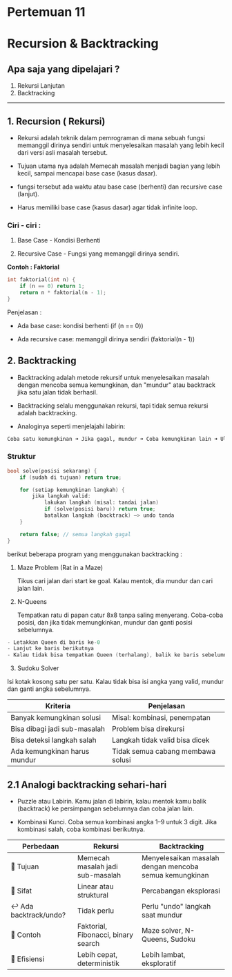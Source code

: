 # Pertemuan 11

# Recursion & Backtracking

## Apa saja yang dipelajari ?

1. Rekursi Lanjutan
2. Backtracking

---

## 1. Recursion ( Rekursi)

- Rekursi adalah teknik dalam pemrograman di mana sebuah fungsi memanggil dirinya sendiri untuk menyelesaikan masalah yang lebih kecil dari versi asli masalah tersebut.

- Tujuan utama nya adalah Memecah masalah menjadi bagian yang lebih kecil, sampai mencapai base case (kasus dasar).

- fungsi tersebut ada waktu atau base case (berhenti) dan recursive case (lanjut).

- Harus memiliki base case (kasus dasar) agar tidak infinite loop.

### Ciri - ciri :

1.  Base Case - Kondisi Berhenti

2.  Recursive Case - Fungsi yang memanggil dirinya sendiri.

**Contoh : Faktorial**

```cpp
int faktorial(int n) {
    if (n == 0) return 1;
    return n * faktorial(n - 1);
}
```

Penjelasan :

- Ada base case: kondisi berhenti (if (n == 0))

- Ada recursive case: memanggil dirinya sendiri (faktorial(n - 1))

## 2. Backtracking

- Backtracking adalah metode rekursif untuk menyelesaikan masalah dengan mencoba semua kemungkinan, dan "mundur" atau backtrack jika satu jalan tidak berhasil.

- Backtracking selalu menggunakan rekursi, tapi tidak semua rekursi adalah backtracking.

- Analoginya seperti menjelajahi labirin:

```txt
Coba satu kemungkinan ➜ Jika gagal, mundur ➜ Coba kemungkinan lain ➜ Ulangi sampai berhasil atau habis pilihan.
```

### Struktur

```cpp
bool solve(posisi sekarang) {
    if (sudah di tujuan) return true;

    for (setiap kemungkinan langkah) {
        jika langkah valid:
            lakukan langkah (misal: tandai jalan)
            if (solve(posisi baru)) return true;
            batalkan langkah (backtrack) —> undo tanda
    }

    return false; // semua langkah gagal
}
```

berikut beberapa program yang menggunakan backtracking :

1. Maze Problem (Rat in a Maze)

   Tikus cari jalan dari start ke goal. Kalau mentok, dia mundur dan cari jalan lain.

2. N-Queens

   Tempatkan ratu di papan catur 8x8 tanpa saling menyerang. Coba-coba posisi, dan jika tidak memungkinkan, mundur dan ganti posisi sebelumnya.

```cpp
- Letakkan Queen di baris ke-0
- Lanjut ke baris berikutnya
- Kalau tidak bisa tempatkan Queen (terhalang), balik ke baris sebelumnya → backtrack
```

3. Sudoku Solver

Isi kotak kosong satu per satu. Kalau tidak bisa isi angka yang valid, mundur dan ganti angka sebelumnya.

| Kriteria                     | Penjelasan                        |
| ---------------------------- | --------------------------------- |
| Banyak kemungkinan solusi    | Misal: kombinasi, penempatan      |
| Bisa dibagi jadi sub-masalah | Problem bisa direkursi            |
| Bisa deteksi langkah salah   | Langkah tidak valid bisa dicek    |
| Ada kemungkinan harus mundur | Tidak semua cabang membawa solusi |

## 2.1 Analogi backtracking sehari-hari

- Puzzle atau Labirin. Kamu jalan di labirin, kalau mentok kamu balik (backtrack) ke persimpangan sebelumnya dan coba jalan lain.

- Kombinasi Kunci. Coba semua kombinasi angka 1–9 untuk 3 digit. Jika kombinasi salah, coba kombinasi berikutnya.

| Perbedaan              | Rekursi                             | Backtracking                                           |
| ---------------------- | ----------------------------------- | ------------------------------------------------------ |
| 🔁 Tujuan              | Memecah masalah jadi sub-masalah    | Menyelesaikan masalah dengan mencoba semua kemungkinan |
| 🔁 Sifat               | Linear atau struktural              | Percabangan eksplorasi                                 |
| ↩️ Ada backtrack/undo? | Tidak perlu                         | Perlu "undo" langkah saat mundur                       |
| 🎯 Contoh              | Faktorial, Fibonacci, binary search | Maze solver, N-Queens, Sudoku                          |
| 🚀 Efisiensi           | Lebih cepat, deterministik          | Lebih lambat, eksploratif                              |
